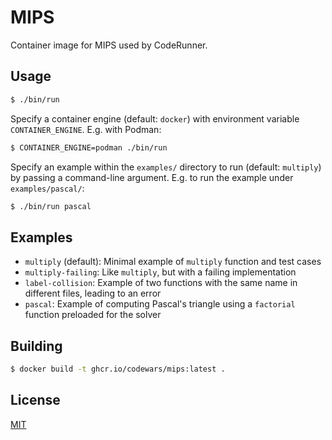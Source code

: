 # MIPS

Container image for MIPS used by CodeRunner.

## Usage

```bash
$ ./bin/run
```

Specify a container engine (default: `docker`) with environment variable `CONTAINER_ENGINE`. E.g. with Podman:

```bash
$ CONTAINER_ENGINE=podman ./bin/run
```

Specify an example within the `examples/` directory to run (default: `multiply`) by passing a command-line argument. E.g. to run the example under `examples/pascal/`:

```bash
$ ./bin/run pascal
```

## Examples

- `multiply` (default): Minimal example of `multiply` function and test cases
- `multiply-failing`: Like `multiply`, but with a failing implementation
- `label-collision`: Example of two functions with the same name in different files, leading to an error
- `pascal`: Example of computing Pascal's triangle using a `factorial` function preloaded for the solver

## Building

```bash
$ docker build -t ghcr.io/codewars/mips:latest .
```

## License

[MIT](./LICENSE)
